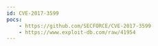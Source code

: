 ```yaml
---
id: CVE-2017-3599
pocs:
    - https://github.com/SECFORCE/CVE-2017-3599
    - https://www.exploit-db.com/raw/41954
---
```

